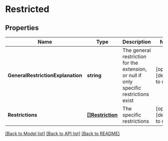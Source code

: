 # Restricted

## Properties
Name | Type | Description | Notes
------------ | ------------- | ------------- | -------------
**GeneralRestrictionExplanation** | **string** | The general restriction for the extension, or null if only specific restrictions exist | [optional] [default to null]
**Restrictions** | [**[]Restriction**](Restriction.md) | The specific restrictions | [optional] [default to null]

[[Back to Model list]](../README.md#documentation-for-models) [[Back to API list]](../README.md#documentation-for-api-endpoints) [[Back to README]](../README.md)

